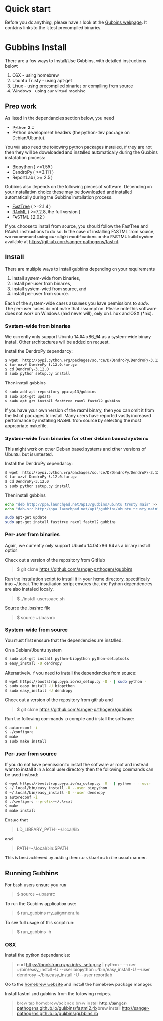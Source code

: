 Quick start
=======
Before you do anything, please have a look at the [Gubbins webpage](http://sanger-pathogens.github.io/gubbins/). It contains links to the latest precompiled binaries.


Gubbins Install
=======

There are a few ways to Install/Use Gubbins, with detailed instructions below:

1. OSX - using homebrew
2. Ubuntu Trusty - using apt-get
3. Linux - using precompiled binaries or compiling from source
4. Windows - using our virtual machine



## Prep work ##
As listed in the dependancies section below, you need
 * Python 2.7.
 * Python development headers (the python-dev package on Debian/Ubuntu).

You will also need the following python packages installed, if they are not then they will be downloaded and installed automatically during the Gubbins installation process:

 * Biopython ( >=1.59 )
 * DendroPy ( >=3.11.1 )
 * ReportLab ( >= 2.5 )

Gubbins also depends on the following pieces of software.  Depending on your installation choice these may be downloaded and installed automatically during the Gubbins installation process. 

* [FastTree](http://www.microbesonline.org/fasttree/) ( >=2.1.4 )
* [RAxML](http://sco.h-its.org/exelixis/software.html) ( >=7.2.8, the full version )
* [FASTML](http://fastml.tau.ac.il/) ( 2.02 )

If you choose to install from source, you should follow the FastTree and RAxML instructions to do so.  In the case of installing FASTML from source, we recommend using our slight modifications to the FASTML build system available at https://github.com/sanger-pathogens/fastml.

## Install ##

There are multiple ways to install gubbins depending on your requirements

1. install system-wide from binaries,
2. install per-user from binaries,
3. install system-wied from source, and
4. install per-user from source.

Each of the system-wide cases assumes you have permissions to _sudo_.  The per-user cases do not make that assumption.  Please note this software does not work on Windows (and never will), only on Linux and OSX (*nix).

### System-wide from binaries ###

We currently only support Ubuntu 14.04 x86_64 as a system-wide binary install.  Other architectures will be added on request.

Install the DendroPy dependancy:

``` bash
$ wget  http://pypi.python.org/packages/source/D/DendroPy/DendroPy-3.12.0.tar.gz
$ tar xzvf DendroPy-3.12.0.tar.gz
$ cd DendroPy-3.12.0
$ sudo python setup.py install
```

Then install gubbins

``` bash
$ sudo add-apt-repository ppa:ap13/gubbins
$ sudo apt-get update
$ sudo apt-get install fasttree raxml fastml2 gubbins
```

If you have your own version of the raxml binary, then you can omit it from the list of packages to install.  Many users have reported vastly increased performance by installing RAxML from source by selecting the most appropriate makefile.


### System-wide from binaries for other debian based systems ###
This might work on other Debian based systems and other versions of Ubuntu, but is untested.

Install the DendroPy dependancy:

``` bash
$ wget  http://pypi.python.org/packages/source/D/DendroPy/DendroPy-3.12.0.tar.gz
$ tar xzvf DendroPy-3.12.0.tar.gz
$ cd DendroPy-3.12.0
$ sudo python setup.py install
```

Then install gubbins


```bash
echo "deb http://ppa.launchpad.net/ap13/gubbins/ubuntu trusty main" >> /etc/apt/sources.list
echo "deb-src http://ppa.launchpad.net/ap13/gubbins/ubuntu trusty main" >> /etc/apt/sources.list

sudo apt-get update
sudo apt-get install fasttree raxml fastml2 gubbins
```

### Per-user from binaries  ###

Again, we currently only support Ubuntu 14.04 x86_64 as a binary install option

Check out a version of the repository from GitHub

> $ git clone https://github.com/sanger-pathogens/gubbins

Run the installation script to install it in your home directory, spectifically into ~/.local.  The installation script ensures that the Python dependencies are also installed locally.

> $ ./install-userspace.sh

Source the .bashrc file

> $ source ~/.bashrc

### System-wide from source ###

You must first enssure that the dependencies are installed.

On a Debian/Ubuntu system
``` bash
$ sudo apt-get install python-biopython python-setuptools
$ easy_install -U dendropy
```

Alternatively, if you need to install the dependencies from source:
``` bash
$ wget https://bootstrap.pypa.io/ez_setup.py -O - | sudo python -
$ sudo easy_install -U biopython
$ sudo easy_install -U dendropy
```

Check out a version of the repository from github and

> $ git clone https://github.com/sanger-pathogens/gubbins

Run the following commands to compile and install the software:

``` bash
$ autoreconf -i
$ ./configure
$ make
$ sudo make install
```

### Per-user from source ###

If you do not have permission to install the software as root and instead want to install it in a local user directory then the following commands can be used instead:

``` bash
$ wget https://bootstrap.pypa.io/ez_setup.py -O - | python - --user
$ ~/.local/bin/easy_install -U --user biopython
$ ~/.local/bin/easy_install -U --user dendropy
$ autoreconf -i
$ ./configure --prefix=~/.local
$ make
$ make install
```

Ensure that

> LD_LIBRARY_PATH=~/.local/lib

and

> PATH=~/.local/bin:$PATH

This is best achieved by adding them to ~/.bashrc in the usual manner.

## Running Gubbins ##

For bash users ensure you run

> $ source ~/.bashrc

To run the Gubbins application use:

> $ run_gubbins my_alignment.fa

To see full usage of this script run:

> $ run_gubbins -h


### OSX ###
Install the python dependancies:

> curl https://bootstrap.pypa.io/ez_setup.py  | python - --user
> ~/bin/easy_install -U --user biopython
> ~/bin/easy_install -U --user dendropy
> ~/bin/easy_install -U --user reportlab

Go to the [homebrew website](http://brew.sh/) and install the homebrew package manager.

Install fastml and gubbins from the following recipes.

> brew tap homebrew/science
> brew install http://sanger-pathogens.github.io/gubbins/fastml2.rb
> brew install http://sanger-pathogens.github.io/gubbins/gubbins.rb
